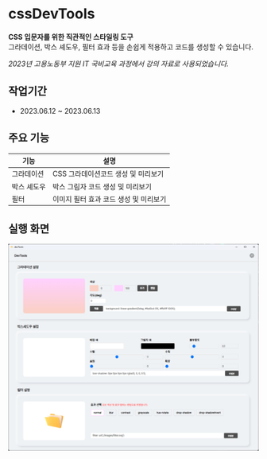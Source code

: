 # cssDevTools  

**CSS 입문자를 위한 직관적인 스타일링 도구**  
그라데이션, 박스 셰도우, 필터 효과 등을 손쉽게 적용하고 코드를 생성할 수 있습니다.  

*2023년 고용노동부 지원 IT 국비교육 과정에서 강의 자료로 사용되었습니다.*  

## 작업기간
- 2023.06.12 ~ 2023.06.13

## 주요 기능  

| 기능  | 설명 |
|-------|------|
| 그라데이션 | CSS 그라데이션코드 생성 및 미리보기 |
| 박스 셰도우 | 박스 그림자 코드 생성 및 미리보기 |
| 필터 | 이미지 필터 효과 코드 생성 및 미리보기 |

## 실행 화면  

![alt text](image.png)
